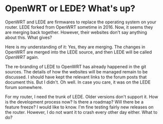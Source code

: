 # OpenWRT or LEDE? What's up?

OpenWRT and LEDE are firmwares to replace the operating system on your router.
LEDE forked from OpenWRT sometime in 2016. Now, it seems they are merging back
together. However, their websites don't say anything about this. What gives?

Here is my understanding of it: Yes, they are merging. The changes in OpenWRT
are merged into the LEDE source, and then LEDE will be called <i>OpenWRT</i>
again.

The re-branding of LEDE to OpenWRT has already happened in the git sources. The
details of how the websites will be managed remain to be discussed. I should
have kept the relevant links to the forum posts that document this. But I
didn't. Oh well. In case you care, it was on the LEDE forum somewhere.

For my router, I need the trunk of LEDE. Older versions don't support it. How
is the development process now?  Is there a roadmap?  Will there be a feature
freeze? I would like to know. I'm fine testing fairly new releases on the
router. However, I do not want it to crash every other day either. What to do?

